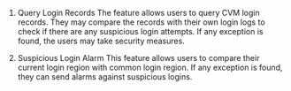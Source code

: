 1. Query Login Records
The feature allows users to query CVM login records. They may compare the records with their own login logs to check if there are any suspicious login attempts. If any exception is found, the users may take security measures.

2. Suspicious Login Alarm
This feature allows users to compare their current login region with common login region. If any exception is found, they can send alarms against suspicious logins.

